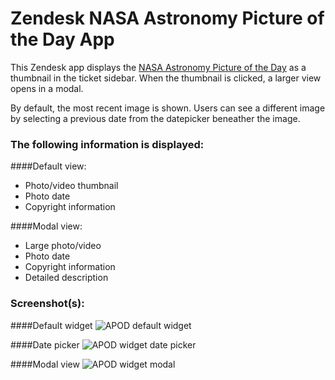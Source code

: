 # Zendesk NASA Astronomy Picture of the Day App

This Zendesk app displays the [NASA Astronomy Picture of the Day](https://apod.nasa.gov/apod/astropix.html) as a thumbnail in the ticket sidebar. When the thumbnail is clicked, a larger view opens in a modal.  

By default, the most recent image is shown. Users can see a different image by selecting a previous date from the datepicker beneather the image.

### The following information is displayed:

####Default view:

* Photo/video thumbnail
* Photo date
* Copyright information

####Modal view:

* Large photo/video
* Photo date
* Copyright information
* Detailed description

### Screenshot(s):

####Default widget
![APOD default widget](https://github.com/lizkrznarich/zd-app/apod-widget-default.png)

####Date picker
![APOD widget date picker](https://github.com/lizkrznarich/zd-app/date-picker.png)

####Modal view
![APOD widget modal](https://github.com/lizkrznarich/zd-app/modal.png)

